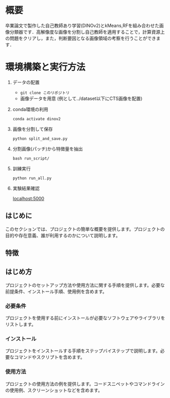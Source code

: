 # 概要


卒業論文で製作した自己教師あり学習(DINOv2)とkMeans,RFを組み合わせた画像分類器です．高解像度な画像を分割し自己教師を適用することで，計算資源上の問題をクリアし，また，判断要因となる画像領域の考察を行うことができます．



# 環境構築と実行方法
1. データの配置
    - `git clone このリポジトリ`
    - 画像データを用意 (例として../dataset以下にCTS画像を配置)

2. conda環境の利用

    `conda activate dinov2`

3. 画像を分割して保存

    `python split_and_save.py`

4. 分割画像(パッチ)から特徴量を抽出


    `bash run_script/ `


5. 訓練実行

    `python run_all.py`

6. 実験結果確認

    [localhost:5000](http://localhost:5000)

## はじめに

このセクションでは、プロジェクトの簡単な概要を提供します。プロジェクトの目的や存在意義、誰が利用するのかについて説明します。

## 特徴


## はじめ方

プロジェクトのセットアップ方法や使用方法に関する手順を提供します。必要な前提条件、インストール手順、使用例を含めます。

### 必要条件

プロジェクトを使用する前にインストールが必要なソフトウェアやライブラリをリストします。

### インストール

プロジェクトをインストールする手順をステップバイステップで説明します。必要なコマンドやスクリプトを含めます。

### 使用方法

プロジェクトの使用方法の例を提供します。コードスニペットやコマンドラインの使用例、スクリーンショットなどを含めます。



